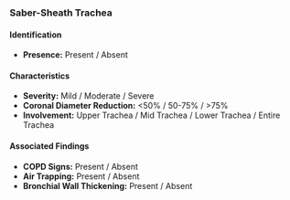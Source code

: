 ### Saber-Sheath Trachea

#### Identification

- **Presence:** Present / Absent

#### Characteristics

- **Severity:** Mild / Moderate / Severe
- **Coronal Diameter Reduction:** <50% / 50-75% / >75%
- **Involvement:** Upper Trachea / Mid Trachea / Lower Trachea / Entire Trachea

#### Associated Findings

- **COPD Signs:** Present / Absent
- **Air Trapping:** Present / Absent
- **Bronchial Wall Thickening:** Present / Absent
